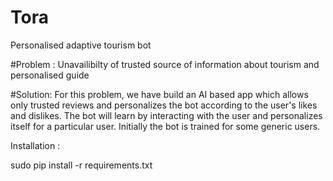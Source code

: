 # Tora
Personalised adaptive tourism bot

#Problem :
Unavailibilty of trusted source of information about tourism and personalised guide

#Solution:
For this problem, we have build an AI based app which allows only trusted reviews and personalizes the bot according to the user's likes and dislikes. The bot will learn by interacting with the user and personalizes itself for a particular user.
Initially the bot is trained for some generic users.

Installation :

sudo pip install -r requirements.txt
